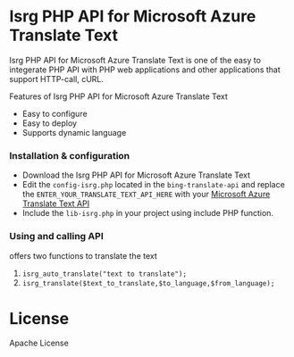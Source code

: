 # Isrg PHP API for Microsoft Azure Translate Text
Isrg PHP API for Microsoft Azure Translate Text is one of the easy to integerate PHP API with PHP web applications and other applications that support HTTP-call, cURL.

Features of Isrg PHP API for Microsoft Azure Translate Text
  - Easy to configure
  - Easy to deploy
  - Supports dynamic language

### Installation & configuration
- Download the Isrg PHP API for Microsoft Azure Translate Text
- Edit the `config-isrg.php` located in the `bing-translate-api` and replace the `ENTER_YOUR_TRANSLATE_TEXT_API_HERE` with your [Microsoft Azure Translate Text API](https://azure.microsoft.com/en-us/services/cognitive-services/translator-text-api/)
- Include the `lib-isrg.php` in your project using include PHP function.
 
### Using and calling API
offers two functions to translate the text
1. `isrg_auto_translate("text to translate");`
2. `isrg_translate($text_to_translate,$to_language,$from_language);`

# License
Apache License
